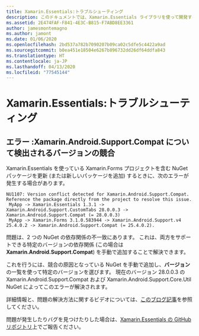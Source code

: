 ```yaml
---
title: Xamarin.Essentials:トラブルシューティング
description: このドキュメントでは、Xamarin.Essentials ライブラリを使って開発するときに発生した問題のトラブルシューティング方法について説明します。
ms.assetid: 2E474FAF-F841-4E3C-B815-F7ABD8EE3361
author: jamesmontemagno
ms.author: jamont
ms.date: 01/06/2020
ms.openlocfilehash: 2bd537a782b7090207b09ca02c5dfe5c4422a9ad
ms.sourcegitcommit: b0ea451e18504e6267b896732dd26df64ddfa843
ms.translationtype: HT
ms.contentlocale: ja-JP
ms.lasthandoff: 04/13/2020
ms.locfileid: "77545144"
---
```

# <a name="xamarinessentials-troubleshooting"></a>Xamarin.Essentials:トラブルシューティング

## <a name="error-version-conflict-detected-for-xamarinandroidsupportcompat"></a>エラー :Xamarin.Android.Support.Compat について検出されるバージョンの競合

Xamarin.Essentials を使っている Xamarin.Forms プロジェクトを含む NuGet パッケージを更新 (または新しいパッケージを追加) するときに、次のエラーが発生する場合があります。

```error
NU1107: Version conflict detected for Xamarin.Android.Support.Compat. Reference the package directly from the project to resolve this issue. 
 MyApp -> Xamarin.Essentials 1.3.1 -> Xamarin.Android.Support.CustomTabs 28.0.0.3 -> Xamarin.Android.Support.Compat (= 28.0.0.3) 
 MyApp -> Xamarin.Forms 3.1.0.583944 -> Xamarin.Android.Support.v4 25.4.0.2 -> Xamarin.Android.Support.Compat (= 25.4.0.2).
```

問題は、2 つの NuGet の依存関係の不一致にあります。 これは、両方をサポートできる特定のバージョンの依存関係 (この場合は **Xamarin.Android.Support.Compat**) を手動で追加することで解決できます。

これを行うには、競合の原因となっている NuGet を手動で追加し、**バージョン**の一覧を使って特定のバージョンを選びます。 現在のバージョン 28.0.0.3 の Xamarin.Android.Support.Compat および Xamarin.Android.Support.Core.Util NuGet によってこのエラーが解決されます。

詳細情報と、問題の解決方法に関するビデオについては、[このブログ記事](https://redth.codes/how-to-fix-the-dreaded-version-conflict-nuget-error-in-your-xamarin-android-projects/)を参照してください。

問題が発生したりバグを見つけたりした場合は、[Xamarin.Essentials の GitHub リポジトリ](https://github.com/xamarin/Essentials)上でご報告ください。
